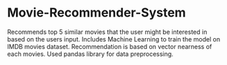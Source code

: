 # Movie-Recommender-System
Recommends top 5 similar movies that the user might be interested in based on the users input. Includes Machine Learning to train the model on IMDB movies dataset. Recommendation is based on vector nearness of each movies. Used pandas library for data preprocessing.
